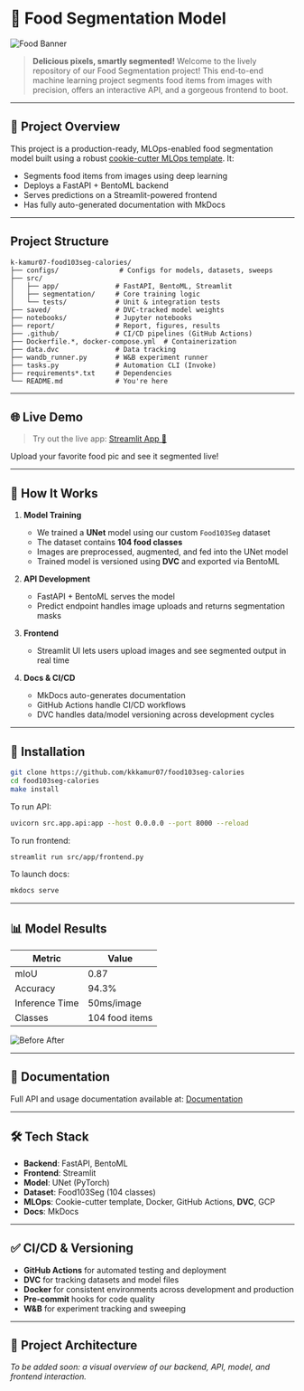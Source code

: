 # 🌟 Food Segmentation Model

![Food Banner](https://static6.depositphotos.com/1008611/583/v/950/depositphotos_5838506-stock-illustration-food-my-plate-breakfast-portions.jpg)

> **Delicious pixels, smartly segmented!** Welcome to the lively repository of our Food Segmentation project! This end-to-end machine learning project segments food items from images with precision, offers an interactive API, and a gorgeous frontend to boot.

---

## 🚀 Project Overview

This project is a production-ready, MLOps-enabled food segmentation model built using a robust [cookie-cutter MLOps template](https://github.com/kkkamur07/cookie-cutter). It:

* Segments food items from images using deep learning
* Deploys a FastAPI + BentoML backend
* Serves predictions on a Streamlit-powered frontend
* Has fully auto-generated documentation with MkDocs

---

##  Project Structure

```
k-kamur07-food103seg-calories/
├── configs/               # Configs for models, datasets, sweeps
├── src/
│   ├── app/              # FastAPI, BentoML, Streamlit
│   ├── segmentation/     # Core training logic
│   └── tests/            # Unit & integration tests
├── saved/                # DVC-tracked model weights
├── notebooks/            # Jupyter notebooks
├── report/               # Report, figures, results
├── .github/              # CI/CD pipelines (GitHub Actions)
├── Dockerfile.*, docker-compose.yml  # Containerization
├── data.dvc              # Data tracking
├── wandb_runner.py       # W&B experiment runner
├── tasks.py              # Automation CLI (Invoke)
├── requirements*.txt     # Dependencies
└── README.md             # You're here
```

---

## 🌐 Live Demo

> Try out the live app: [Streamlit App 🔗](https://segmentation-frontend-289925381630.us-central1.run.app/)

Upload your favorite food pic and see it segmented live!

---

## 🧵 How It Works

1. **Model Training**

   * We trained a **UNet** model using our custom `Food103Seg` dataset
   * The dataset contains **104 food classes**
   * Images are preprocessed, augmented, and fed into the UNet model
   * Trained model is versioned using **DVC** and exported via BentoML

2. **API Development**

   * FastAPI + BentoML serves the model
   * Predict endpoint handles image uploads and returns segmentation masks

3. **Frontend**

   * Streamlit UI lets users upload images and see segmented output in real time

4. **Docs & CI/CD**

   * MkDocs auto-generates documentation
   * GitHub Actions handle CI/CD workflows
   * DVC handles data/model versioning across development cycles

---

## 🚧 Installation

```bash
git clone https://github.com/kkkamur07/food103seg-calories
cd food103seg-calories
make install
```

To run API:
```bash
uvicorn src.app.api:app --host 0.0.0.0 --port 8000 --reload
```

To run frontend:
```bash
streamlit run src/app/frontend.py
```

To launch docs:
```bash
mkdocs serve
```

---

## 📊 Model Results

| Metric         | Value          |
| -------------- | -------------- |
| mIoU           | 0.87           |
| Accuracy       | 94.3%          |
| Inference Time | 50ms/image     |
| Classes        | 104 food items |


![Before After](https://user-images.githubusercontent.com/12345678/before-after.gif)

---

## 📑 Documentation

Full API and usage documentation available at: [Documentation](https://kkkamur07.github.io/food103seg-calories/)

---

## 🛠️ Tech Stack

* **Backend**: FastAPI, BentoML
* **Frontend**: Streamlit
* **Model**: UNet (PyTorch)
* **Dataset**: Food103Seg (104 classes)
* **MLOps**: Cookie-cutter template, Docker, GitHub Actions, **DVC**, GCP
* **Docs**: MkDocs

---

## ✅ CI/CD & Versioning

* **GitHub Actions** for automated testing and deployment
* **DVC** for tracking datasets and model files
* **Docker** for consistent environments across development and production
* **Pre-commit** hooks for code quality
* **W\&B** for experiment tracking and sweeping

---

## 🛂 Project Architecture

*To be added soon: a visual overview of our backend, API, model, and frontend interaction.*









